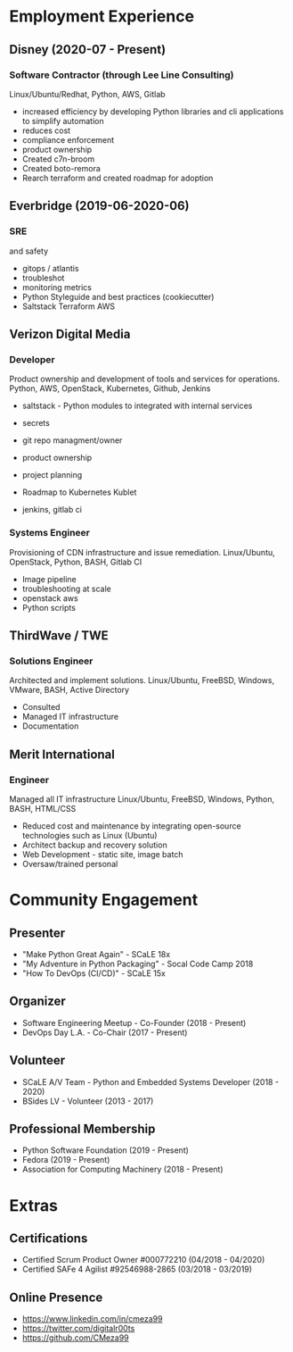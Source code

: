 
# Employment Experience
## Disney (2020-07 - Present)
### Software Contractor (through Lee Line Consulting)
Linux/Ubuntu/Redhat, Python, AWS, Gitlab
* increased efficiency by developing Python libraries and cli applications to simplify automation
* reduces cost
* compliance enforcement
* product ownership
* Created c7n-broom
* Created boto-remora
* Rearch terraform and created roadmap for adoption

## Everbridge (2019-06-2020-06)
### SRE
and safety

* gitops / atlantis
* troubleshot
* monitoring metrics
* Python Styleguide and best practices (cookiecutter)
* Saltstack Terraform AWS

## Verizon Digital Media
### Developer

Product ownership and development of tools and services for operations.
Python, AWS, OpenStack, Kubernetes, Github, Jenkins

* saltstack - Python modules to integrated with internal services
* secrets
* git repo managment/owner
* product ownership
* project planning

* Roadmap to Kubernetes Kublet

* jenkins, gitlab ci

### Systems Engineer
Provisioning of CDN infrastructure and issue remediation.
Linux/Ubuntu, OpenStack, Python, BASH, Gitlab CI
* Image pipeline
* troubleshooting at scale
* openstack aws
* Python scripts

## ThirdWave / TWE
### Solutions Engineer
Architected and implement solutions.
Linux/Ubuntu, FreeBSD, Windows, VMware, BASH, Active Directory

* Consulted
* Managed IT infrastructure
* Documentation

## Merit International
### Engineer
Managed all IT infrastructure
Linux/Ubuntu, FreeBSD, Windows, Python, BASH, HTML/CSS

* Reduced cost and maintenance by  integrating open-source technologies such as Linux (Ubuntu)
* Architect backup and recovery solution
* Web Development - static site, image batch
* Oversaw/trained personal

# Community Engagement

## Presenter
* "Make Python Great Again" - SCaLE 18x
* "My Adventure in Python Packaging" - Socal Code Camp 2018
* "How To DevOps (CI/CD)" - SCaLE 15x

## Organizer
* Software Engineering Meetup - Co-Founder (2018 - Present)
* DevOps Day L.A. - Co-Chair (2017 - Present)

## Volunteer
* SCaLE A/V Team - Python and Embedded Systems Developer (2018 - 2020)
* BSides LV - Volunteer (2013 - 2017)

## Professional Membership
* Python Software Foundation (2019 - Present)
* Fedora (2019 - Present)
* Association for Computing Machinery (2018 - Present)

# Extras

## Certifications
* Certified Scrum Product Owner #000772210 (04/2018 - 04/2020)
* Certified SAFe 4 Agilist #92546988-2865 (03/2018 - 03/2019)

## Online Presence
* https://www.linkedin.com/in/cmeza99
* https://twitter.com/digitalr00ts
* https://github.com/CMeza99

<!--stackedit_data:
eyJoaXN0b3J5IjpbLTIwODA5MjY3ODQsLTE0MDMwMzI2ODMsMT
Q5ODUwODcyMywtNDE1MTU3MDQ0LC0xNTI4MTUyNTAzLC0xODg2
OTg2NDA4LC0xODU1NTIzMjMyLC0zNjQwOTYwMCwxODgyMzM4OD
U3LDIxMzA4NDk4MDUsLTE2MjU0NDg4MDUsLTQ5MDA3ODY3MSw4
NjMxOTgyNDcsMTYyMDUxNzIyMSwxMzUxNjI3NTQ5LC05OTA0Nj
cyODksMjA1MjAzNzQ4OCw3NjA2NzM3NzgsLTYxNzYwNTEwOCwt
MTM0Nzg4ODIyNF19
-->